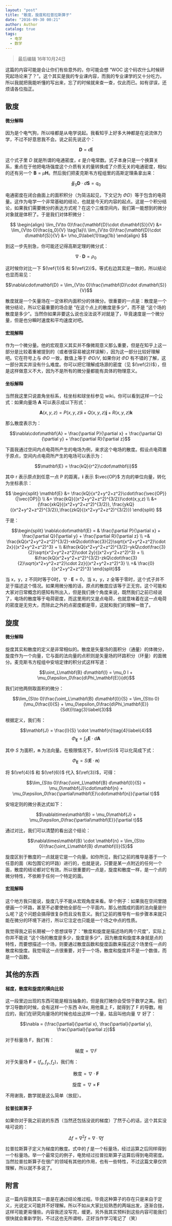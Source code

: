 ```yaml
---
layout: "post"
title: "散度，旋度和拉普拉斯算子"
date: "2016-09-30 00:21"
author: Author
catalog: true
tags:
  - 电学
  - 数学
---
```


> 最后编辑 16年10月24日

这篇的内容可能是会让你们有些意外的，你可能会想 “WOC 这个码农什么时候研究起场论来了？”。这个其实是我的专业课内容，而我的专业课学的又十分吃力，所以我就把我能听懂的写出来，忘了的时候就来查一查，仅此而已。如有谬误，还烦请各位指正。

## 散度

#### 微分解释

因为是个电气狗，所以啥都是从电学说起。我看知乎上好多大神都是在说流体力学，不过不好意思我不会。说之前先说这个：

$$\mathbf{D} = \epsilon\mathbf{E}$$

这个式子里 $D$ 就是所谓的电通密度，$ε$ 是介电常数。式子本身只是一个换算关系，重点在于他把电场强度这个介质有关的量转换成了介质无关的电通密度，相似的还有另一个 $\mathbf{B} = \mu\mathbf{H}$。然后我们把麦克斯韦方程组里的高斯定理条拿出来：

$$\oiint _S\textbf{D}\cdot d\textbf{S} = q_0$$

电通密度在闭合曲面上的面积积分（为简洁起见，下文记为 $\Phi D$）等于包含的电荷量。这作为电学一个非常基础的结论，也就是今天的内容的起点。这是一个积分结论，如果我们需要微分的表达方式呢？在这个三维空间内，我们第一能想到的微分对象就是体积了。于是我们对体积微分：

$$
\begin{align}
\lim_{V\to 0}\frac{\mathbf{D}\cdot d\mathbf{S}}{V} &= \lim_{V\to 0}\frac{q_0}{V} \tag{1a}\\
\lim_{V\to 0}\frac{\mathbf{D}\cdot d\mathbf{S}}{V} &= \rho_0\label{1}\tag{1b}
\end{align}
$$

到这一步先别急，你可能还记得高斯定理的微分式：

$$\nabla\cdot\mathbf{D} = \rho_0\tag{2}\label{2}$$

这时候你对比一下 $(\ref{1})$ 和 $(\ref{2})$，等式右边其实是一致的，所以结论也显而易见：

$$\nabla\cdot\mathbf{D} = \lim_{V\to 0}\frac{\mathbf{D}\cdot d\mathbf{S}}{V}$$

散度就是一个矢量场在一定体积内面积分的体微分。很重要的一点是：散度是一个微分结论，所以它最重要的场合是 “在这个点上的散度是多少”，而不是 “这个场的散度是多少”。当然你如果非要这么说也没法说不对就是了，毕竟速度是一个微分量，但是也分瞬时速度和平均速度对吧。

#### 宏观解释

作为一个微分量。他的宏观意义其实并不像微观意义那么重要，但是在知乎上这一部分是比较着重被提到的（或者很容易被这样误解），因为这一部分比较好理解吧。它在符号上与 $\Phi D$ 一致，数值上等于 $\Phi D / V$, 如果你对 $\Phi D$ 有不错的了解，这一部分其实并没有什么难度。你可以把它理解成场源的密度（见 $(\ref{2})$），但是这样做意义不大，因为不是所有的微分量都能有具体的物理意义。

#### 坐标解释

当然我这里只说直角坐标系，柱坐标和球坐标参见 wiki。你可以看到这样一个公式：如果向量场 $\mathbf{A}$ 可以表示成以下形式：

$$\mathbf{A}(x,y,z) = P(x,y,z)\mathbf{i} + Q(x,y,z)\mathbf{j} + R(x,y,z)\mathbf{k}$$

那么散度表示为：

$$\nabla\cdot\mathbf{A} = \frac{\partial P}{\partial x} + \frac{\partial Q}{\partial y} + \frac{\partial R}{\partial z}$$

下面我通过空间内点电荷所产生的电场为例，来求这个电场的散度。假设点电荷置于原点，空间内点电荷所产生的电场可以表示为：

$$\mathbf{E} = \frac{kQ}{r^2}\cdot\mathbf{i}$$

其中 r 表示原点到任意一点 P 的距离，$\mathbf{i}$ 表示 $\vec{OP}$ 方向的单位向量，转化为坐标表示：

$$
\begin{split}
\mathbf{E} &= \frac{kQ}{x^2+y^2+z^2}\cdot\frac{\vec{OP}}{|\vec{OP}|} \\ &= \frac{kQ}{(x^2+y^2+z^2)^{3/2}}\cdot(x,y,z) \\
&= (\frac{xkQ}{(x^2+y^2+z^2)^{3/2}}, \frac{ykQ}{(x^2+y^2+z^2)^{3/2}},\frac{zkQ}{(x^2+y^2+z^2)^{3/2}})
\end{split}
$$

于是：

$$\begin{split}
\nabla\cdot\mathbf{E}  = & \frac{\partial P}{\partial x} + \frac{\partial Q}{\partial y} + \frac{\partial R}{\partial z} \\
=& \frac{kQ(x^2+y^2+z^2)^{3/2}-xkQ\cdot\frac{3}{2}\sqrt{x^2+y^2+z^2}\cdot 2x}{(x^2+y^2+z^2)^3} + \\ &\frac{kQ(x^2+y^2+z^2)^{3/2}-ykQ\cdot\frac{3}{2}\sqrt{x^2+y^2+z^2}\cdot 2y}{(x^2+y^2+z^2)^3} + \\ &\frac{kQ(x^2+y^2+z^2)^{3/2}-zkQ\cdot\frac{3}{2}\sqrt{x^2+y^2+z^2}\cdot 2z}{(x^2+y^2+z^2)^3} \\
=& \frac{0}{(x^2+y^2+z^2)^3}
\end{split}$$

当 x，y，z 不同时等于0时，$\nabla\cdot\mathbf{E} = 0$，当 x，y，z 全等于零时，这个式子并不足于描述这个情况。如果用微分推的话，原点的散度应该等于正无穷。这个可能和大家对日常概念的感知有所出入，但是我们换个角度来说，既然我们之前已经说了，电场的散度等于电荷密度，而这里用的又是点电荷，也就意味着在这一点电荷的密度是无穷大，而除此之外的点密度都是零，这就和我们的理解一致了。

## 旋度

#### 微分解释

旋度其实和散度的定义是非常相似的。散度是矢量场的面积分（通量）的体微分，旋度作为一个向量，它与面的法向量的点积则是矢量场的环路积分（环量）的面微分。麦克斯韦方程组中安培定律的积分式这样写道：

$$\oint_L\mathbf{B} d\mathbf{l} = \mu_0 I + \mu_0\epsilon_0\frac{d\Phi_\mathbf{E}}{dt}$$

我们对他两侧取面积的微分：

$$\lim_{S\to 0}\frac{\oint_L\mathbf{B} d\mathbf{l}}{S} = \lim_{S\to 0}(\mu_0\frac{I}{S} + \mu_0\epsilon_0\frac{d\Phi_\mathbf{E}}{Sdt})\tag{3}\label{3}$$

根据定义，我们有：

$$\mathbf{J} = \frac{I}{S} \cdot \mathbf{n}\tag{4}\label{4}$$
$$\Phi_\mathbf{E} = \int_S \mathbf{E}\cdot d\mathbf{A}\tag{5}\label{5}$$

其中 $S$ 为面积，$\mathbf{n}$ 为法向量。在极限情况下，$(\ref{5})$ 可以化简成下式：

$$\Phi_\mathbf{E} = S(\mathbf{E} \cdot \mathbf{n})\tag{6}\label{6}$$

将 $(\ref{4})$ 和 $(\ref{6})$ 代入 $(\ref{3})$，可得：

$$\lim_{S\to 0}\frac{\oint_L\mathbf{B} d\mathbf{l}}{S} = \mu_0\mathbf{J}\cdot\mathbf{n} + \mu_0\epsilon_0\frac{\partial\mathbf{E}\cdot\mathbf{n}}{\partial t}$$

安培定则的微分表达式如下：

$$\nabla\times\mathbf{B} = \mu_0\mathbf{J} + \mu_0\epsilon_0\frac{\partial\mathbf{E}}{\partial t}$$

通过对比，我们可以清楚的看出这个结论：

$$\nabla\times\mathbf{B} \cdot \mathbf{n} = \lim_{S\to 0}\frac{\oint_L\mathbf{B} d\mathbf{l}}{S}$$

旋度区别于散度的一点就是它是一个向量。如你所见，我们之前的推导是基于一个任意的面（和包围它的环路）进行的，也就是说，只要是某一点附近的任何一个面，散度的结论都对它有效。所以很重要的一点是，旋度和散度一样，是一个点的微分特性，不依赖于任何一个特定的面。

#### 宏观解释

这个地方我只能说，旋度几乎不能从宏观角度来看。举个例子：如果我在空间里随便画一个环路，甚至不必要使他全部在一个平面内，那么他围成的面的法向量是什么呢？这个问题会搞得很复杂而且没有意义。我们之前的推导有一些步骤本来就只能在微分的环境下进行，所以它注定也只能是一个场之中点的性质。

我觉得我之前长期被一个思想误导了：“散度和旋度是描述场的两个尺度”，实际上你并不能说 “这个场的散度是多少，旋度是多少”，因为散度和旋度本身就是点的特性，而要想描述一个场，则要通过散度函数和旋度函数来描述这个场里任一点的散度和旋度。我觉得这一点很重要，对于一个场，散度和旋度并不是一个数值，而是一个函数。

## 其他的东西

#### 梯度，散度和旋度的横向比较

这一段里边出现的东西可能是相当抽象的，但是我打赌你会受惊于数学之美。我们学习导数的时候，会有这样一个东西 $\partial / \partial x$, 用他乘上 F，就得到了 F 的导数。相应的，我们在研究向量场的时候也给出这样一个量，姑且叫他向量 $\nabla$ 好了：

$$\nabla = (\frac{\partial}{\partial x}, \frac{\partial}{\partial y}, \frac{\partial}{\partial z})$$

对于标量场 F，我们有：

$$\text{梯度} = \nabla F$$

对于矢量场 $\mathbf{F} = (f_x, f_y, f_z)$，我们有：

$$\text{散度} = \nabla\cdot\mathbf{F}$$

$$\text{旋度} = \nabla\times\mathbf{F}$$

不用谢我，数学就是这么简单（放屁）。


#### 拉普拉斯算子

如果你对于我之前说的东西（当然还包括没说的梯度）了然于心的话，这个其实没啥可说的：

$$\Delta f = \nabla^2 f = \nabla \cdot \nabla f$$

拉普拉斯算子定义为梯度的散度。式中的 $f$ 是一个标量场，经过运算之后同样得到一个标量场。举一个最常见的例子，电势经过拉普拉斯算子运算后得到电荷密度。当然拉普拉斯算子在很广的领域有其他的作用，也有一些特性，不过这篇文章仅供理解，所以就不多说了。

## 附言

这一篇内容我其实一直是在通过结论推过程。毕竟这种算子的存在只是来自于定义，光说定义可能并不好理解。所以不如从大家比较熟悉的两端出发，逐渐合拢，这样可能更易懂些。内容我还没写完，缓更。另外我其实预料到这些内容可能我们很快就会重新学到，不过这也无所谓啦，正好当作学习笔记了（笑）
